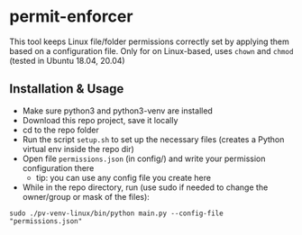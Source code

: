# permit-enforcer
This tool keeps Linux file/folder permissions correctly set by applying them based on a configuration file.
Only for on Linux-based, uses `chown` and `chmod` (tested in Ubuntu 18.04, 20.04)

## Installation & Usage
- Make sure python3 and python3-venv are installed
- Download this repo project, save it locally
- cd to the repo folder
- Run the script `setup.sh` to set up the necessary files (creates a Python virtual env inside the repo dir)
- Open file `permissions.json` (in config/) and write your permission configuration there
  - tip: you can use any config file you create here
- While in the repo directory, run (use sudo if needed to change the owner/group or mask of the files):
```
sudo ./pv-venv-linux/bin/python main.py --config-file "permissions.json"
```
